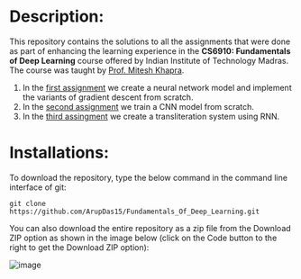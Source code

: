 # Description:

This repository contains the solutions to all the assignments that were done as part of enhancing the learning experience in the **CS6910: Fundamentals of Deep Learning** course offered by Indian Institute of Technology Madras. The course was taught by [Prof. Mitesh Khapra](https://www.cse.iitm.ac.in/~miteshk/).

1. In the [first assignment](https://github.com/ArupDas15/Fundamentals_Of_Deep_Learning/tree/master/cs6910_assignment1) we create a neural network model and implement the variants of gradient descent from scratch.
2. In the [second assignment](https://github.com/ArupDas15/Fundamentals_Of_Deep_Learning/tree/master/cs6910_assignment2) we train a CNN model from scratch.
3. In the [third assingment](https://github.com/ArupDas15/Fundamentals_Of_Deep_Learning/tree/master/cs6910_assignment3) we create a transliteration system using RNN.

# Installations:

To download the repository, type the below command in the command line interface of git: 
 
`git clone https://github.com/ArupDas15/Fundamentals_Of_Deep_Learning.git`

You can also download the entire repository as a zip file from the Download ZIP option as shown in the image below (click on the Code button to the right to get the Download ZIP option):

![image](https://user-images.githubusercontent.com/37553488/121744156-18c6b600-cb20-11eb-8cab-a783b2e29867.png)


<!--# Contributors:

1. Arup Das
2. Utsav Dey--!>

